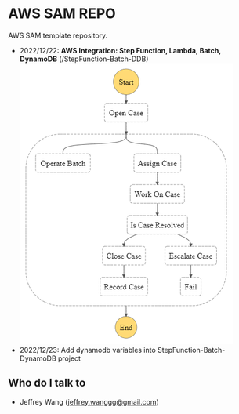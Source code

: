 # AWS SAM REPO
AWS SAM template repository.

- 2022/12/22: **AWS Integration: Step Function, Lambda, Batch, DynamoDB** (/StepFunction-Batch-DDB)
![stepfunction.png](statemachine-graph.png)
- 2022/12/23: Add dynamodb variables into StepFunction-Batch-DynamoDB project

## Who do I talk to <a name = "author"></a>
- Jeffrey Wang (jeffrey.wanggg@gmail.com)